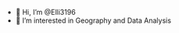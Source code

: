 - 👋 Hi, I’m @Elli3196
- 👀 I’m interested in Geography and Data Analysis

<!---
Elli3196/Elli3196 is a ✨ special ✨ repository because its `README.md` (this file) appears on your GitHub profile.
You can click the Preview link to take a look at your changes.
--->
